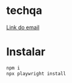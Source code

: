 # techqa

[Link do email](https://mailtrap.io/)

# Instalar

```bash
npm i
npx playwright install
```
